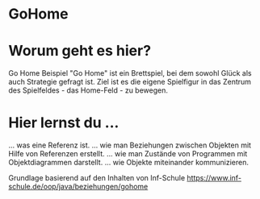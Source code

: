 # GoHome

# Worum geht es hier?
Go Home Beispiel
"Go Home" ist ein Brettspiel, bei dem sowohl Glück als auch Strategie gefragt ist. Ziel ist es die eigene Spielfigur in das Zentrum des Spielfeldes - das Home-Feld - zu bewegen.

# Hier lernst du ...
... was eine Referenz ist.
... wie man Beziehungen zwischen Objekten mit Hilfe von Referenzen erstellt.
... wie man Zustände von Programmen mit Objektdiagrammen darstellt.
... wie Objekte miteinander kommunizieren.


Grundlage basierend auf den Inhalten von Inf-Schule
https://www.inf-schule.de/oop/java/beziehungen/gohome
